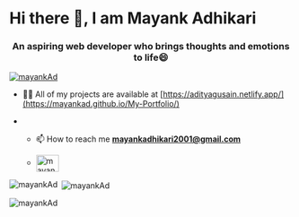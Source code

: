 <h1>Hi there 👋, I am Mayank Adhikari</h1>
<h3 align="center">An aspiring web developer who brings thoughts and emotions to life😄</h3>
<p align="left"> <a href="https://github.com/ryo-ma/github-profile-trophy"><img src="https://github-profile-trophy.vercel.app/?username=mayankAd" alt="mayankAd" /></a> </p>

- 👨‍💻 All of my projects are available at [https://adityagusain.netlify.app/](https://mayankad.github.io/My-Portfolio/)

- - 📫 How to reach me **mayankadhikari2001@gmail.com**
 
  - <a href="https://linkedin.com/in/mayankadhikari" target="blank"><img align="center" src="https://raw.githubusercontent.com/rahuldkjain/github-profile-readme-generator/master/src/images/icons/Social/linked-in-alt.svg" alt="mayankadhikari" height="30" width="40" /></a>
<!--
**mayankAd/mayankAd** is a ✨ _special_ ✨ repository because its `README.md` (this file) appears on your GitHub profile.

Here are some ideas to get you started:

- 🔭 I’m currently working on ...
- 🌱 I’m currently learning ...
- 👯 I’m looking to collaborate on ...
- 🤔 I’m looking for help with ...
- 💬 Ask me about ...
- 📫 How to reach me: ...
- 😄 Pronouns: ...
- ⚡ Fun fact: ...
-->


<p><img align="left" src="https://github-readme-stats.vercel.app/api/top-langs?username=mayankAd&show_icons=true&locale=en&layout=compact" alt="mayankAd" /></p>

<p>&nbsp;<img align="center" src="https://github-readme-stats.vercel.app/api?username=mayankAd&show_icons=true&locale=en" alt="mayankAd" /></p>
<p><img align="center" src="https://github-readme-streak-stats.herokuapp.com/?user=mayankAd&" alt="mayankAd" /></p>
